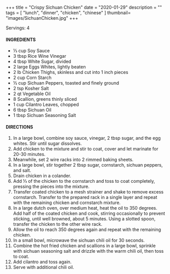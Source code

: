 +++
title = "Crispy Sichuan Chicken"
date = "2020-01-29"
description = ""
tags = [
    "lunch",
    "dinner",
    "chicken",
    "chinese"
]
thumbnail= "images/SichuanChicken.jpg"
+++

Servings: 4 <!--more-->

#### INGREDIENTS 

* ⅓ cup Soy Sauce 
* 3 tbsp Rice Wine Vinegar 
* 4 tbsp White Sugar, divided 
* 2 large Eggs Whites, lightly beaten 
* 2 lb Chicken Thighs, skinless and cut into 1 inch pieces 
* 2 cup Corn Starch
* ½ cup Sichuan Peppers, toasted and finely ground 
* 2 tsp Kosher Salt 
* 2 qt Vegetable Oil 
* 8 Scallion, greens thinly sliced
* 1 cup Cilantro Leaves, chopped 
* 6 tbsp Sichuan Oil 
* 1 tbsp Sichuan Seasoning Salt 


#### DIRECTIONS 
1. In a large bowl, combine soy sauce, vinegar, 2 tbsp sugar, and the egg whites. Stir until sugar dissolves. 
2. Add chicken to the mixture and stir to coat, cover and let marinate for 20-30 minutes.  
3. Meanwhile, set 2 wire racks into 2 rimmed baking sheets. 
4. In a large bowl, stir together 2 tbsp sugar, cornstarch, sichuan peppers, and salt. 
5. Drain chicken in a colander. 
6. Add ⅓ of the chicken to the cornstarch and toss to coat completely, pressing the pieces into the mixture. 
7. Transfer coated chicken to a mesh strainer and shake to remove excess cornstarch. Transfer to the prepared rack in a single layer and repeat with the remaining chicken and cornstarch mixture. 
8. In a large dutch oven, over medium heat, heat the oil to 350 degrees. Add half of the coated chicken and cook, stirring occasionally to prevent sticking, until well browned, about 5 minutes. Using a slotted spoon, transfer the chicken to the other wire rack. 
9. Allow the oil to reach 350 degrees again and repeat with the remaining chicken. 
10. In a small bowl, microwave the sichuan chili oil for 30 seconds.
11. Combine the hot fried chicken and scallions in a large bowl, sprinkle with sichuan seasoning salt and drizzle with the warm chili oil, then toss to coat. 
12. Add cilantro and toss again. 
13. Serve with additional chili oil. 
